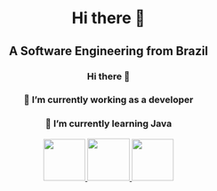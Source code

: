 <div align="center"="center">
<h1 align="center">Hi there 👋</h1>
<h2 align="center">A Software Engineering from Brazil</h2>
</div>




<div align="center"="center">
<h3 align="center"> Hi there 👋</h3>
<h3 align="center">🔭 I’m currently working as a developer</h3>
<h3 align="center">🌱 I’m currently learning Java</h3>
</div>

<div align="center">
<a href="https://www.linkedin.com/in/carlos-cardoso-886530249/">
<img max width = 75px src="https://img.shields.io/badge/LinkedIn-0077B5?style=for-the-badge&logo=linkedin&logoColor=white" >
</a>
<a href="https://www.instagram.com/carlos_ccardoso/">
<img max width = 76px src="https://img.shields.io/badge/Instagram-E4405F?style=for-the-badge&logo=instagram&logoColor=white" >
</a>
<a href="https://wa.me/5551984160259?text=Oii+vim+pelo+teu+GitHub+%3AP">
<img max width = 75px src="https://img.shields.io/badge/WhatsApp-25D366?logo=whatsapp&logoColor=fff&style=flat" >
</a>

</div>
